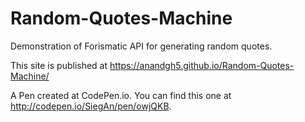 # Random-Quotes-Machine

 Demonstration of Forismatic API for generating random quotes.
 
  This site is published at https://anandgh5.github.io/Random-Quotes-Machine/
 
 A Pen created at CodePen.io. You can find this one at http://codepen.io/SiegAn/pen/owjQKB.

 
